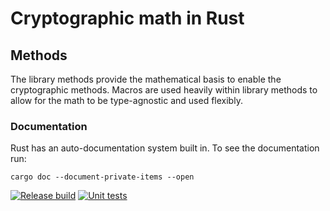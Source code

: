 # Cryptographic math in Rust

## Methods

The library methods provide the mathematical basis to enable the cryptographic methods. Macros are used heavily within library methods to allow for the math to be type-agnostic and used flexibly.


### Documentation

Rust has an auto-documentation system built in. To see the documentation run:

```
cargo doc --document-private-items --open
```

<!-- ## Citations
[AKS Primality Test](https://www.cse.iitk.ac.in/users/manindra/algebra/primality_v6.pdf) -->

[![Release build](https://github.com/cassiepearson/CrypticRust/actions/workflows/rust-build.yml/badge.svg)](https://github.com/cassiepearson/CrypticRust/actions/workflows/rust-build.yml)
[![Unit tests](https://github.com/cassiepearson/CrypticRust/actions/workflows/rust-test.yml/badge.svg)](https://github.com/cassiepearson/CrypticRust/actions/workflows/rust-test.yml)
